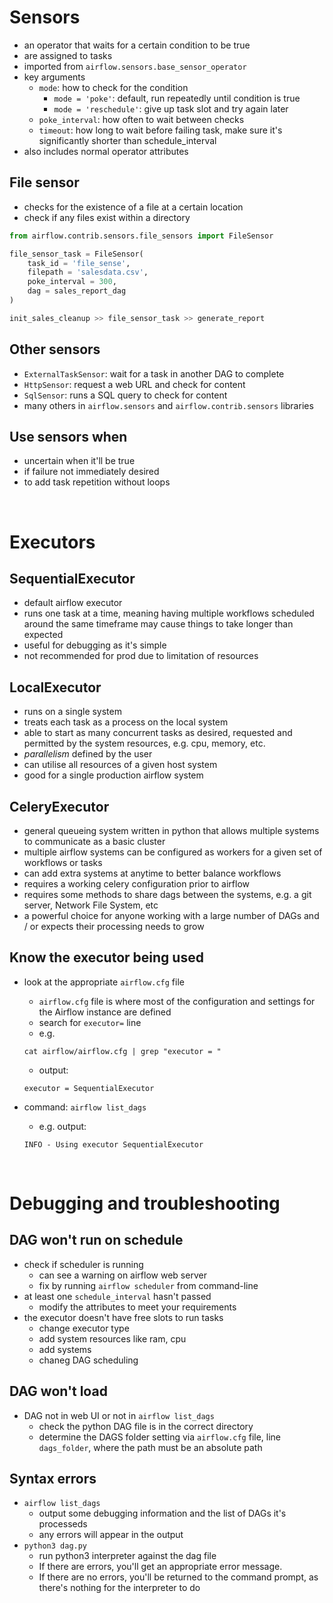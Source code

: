 # Sensors
- an operator that waits for a certain condition to be true
- are assigned to tasks
- imported from `airflow.sensors.base_sensor_operator` 
- key arguments
    - `mode`: how to check for the condition  
        - `mode = 'poke'`: default, run repeatedly until condition is true
        - `mode = 'reschedule'`: give up task slot and try again later
    - `poke_interval`: how often to wait between checks
    - `timeout`: how long to wait before failing task, make sure it's significantly shorter than schedule_interval
- also includes normal operator attributes

## File sensor
- checks for the existence of a file at a certain location
- check if any files exist within a directory

```python
from airflow.contrib.sensors.file_sensors import FileSensor

file_sensor_task = FileSensor(
    task_id = 'file_sense',
    filepath = 'salesdata.csv',
    poke_interval = 300,
    dag = sales_report_dag
)

init_sales_cleanup >> file_sensor_task >> generate_report
```

## Other sensors
- `ExternalTaskSensor`: wait for a task in another DAG to complete
- `HttpSensor`: request a web URL and check for content
- `SqlSensor`: runs a SQL query to check for content
- many others in `airflow.sensors` and `airflow.contrib.sensors` libraries

## Use sensors when
- uncertain when it'll be true
- if failure not immediately desired
- to add task repetition without loops

<p>&nbsp;</p>

# Executors

## SequentialExecutor
- default airflow executor
- runs one task at a time, meaning having multiple workflows scheduled around the same timeframe may cause things to take longer than expected
- useful for debugging as it's simple
- not recommended for prod due to limitation of resources

## LocalExecutor
- runs on a single system
- treats each task as a process on the local system
- able to start as many concurrent tasks as desired, requested and permitted by the system resources, e.g. cpu, memory, etc.
- *parallelism* defined by the user
- can utilise all resources of a given host system
- good for a single production airflow system

## CeleryExecutor
- general queueing system written in python that allows multiple systems to communicate as a basic cluster
- multiple airflow systems can be configured as workers for a given set of workflows or tasks
- can add extra systems at anytime to better balance workflows
- requires a working celery configuration prior to airflow
- requires some methods to share dags between the systems, e.g. a git server, Network File System, etc
- a powerful choice for anyone working with a large number of DAGs and / or expects their processing needs to grow

## Know the executor being used
- look at the appropriate `airflow.cfg` file
    - `airflow.cfg` file is where most of the configuration and settings for the Airflow instance are defined
    - search for `executor=` line
    - e.g.
    ```
    cat airflow/airflow.cfg | grep "executor = "
    ```
    - output:
    ```
    executor = SequentialExecutor
    ```

- command: `airflow list_dags`
    - e.g. output:
    ```
    INFO - Using executor SequentialExecutor
    ```

<p>&nbsp;</p>

# Debugging and troubleshooting 

## DAG won't run on schedule
- check if scheduler is running
    - can see a warning on airflow web server
    - fix by running `airflow scheduler` from command-line
- at least one `schedule_interval` hasn't passed
    - modify the attributes to meet your requirements
- the executor doesn't have free slots to run tasks
    - change executor type
    - add system resources like ram, cpu
    - add systems
    - chaneg DAG scheduling

## DAG won't load
- DAG not in web UI or not in `airflow list_dags`
    - check the python DAG file is in the correct directory
    - determine the DAGS folder setting via `airflow.cfg` file, line `dags_folder`, where the path must be an absolute path

## Syntax errors
- `airflow list_dags`
    - output some debugging information and the list of DAGs it's processeds
    - any errors will appear in the output 
- `python3 dag.py`
    - run python3 interpreter against the dag file
    - If there are errors, you'll get an appropriate error message. 
    - If there are no errors, you'll be returned to the command prompt, as there's nothing for the interpreter to do
